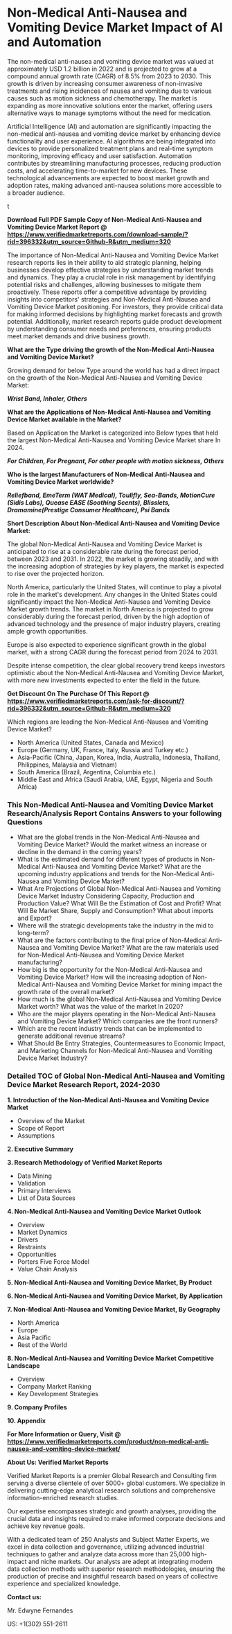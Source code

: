 <meta name="title" content="Global Non-Medical Anti-Nausea and Vomiting Device Market Impact of AI and Automation"><meta name="description" content="The non-medical anti-nausea and vomiting device market was valued at approximately USD 1.2 billion in 2022 and is projected to grow at a compound annual growth rate (C"><meta name="title" content="Non-Medical Anti-Nausea and Vomiting Device Market Size, Share, Scope, Trends, Growth, Opportunities, Analysis, Forecast"><h1>Non-Medical Anti-Nausea and Vomiting Device Market Impact of AI and Automation</h1><p>The non-medical anti-nausea and vomiting device market was valued at approximately USD 1.2 billion in 2022 and is projected to grow at a compound annual growth rate (CAGR) of 8.5% from 2023 to 2030. This growth is driven by increasing consumer awareness of non-invasive treatments and rising incidences of nausea and vomiting due to various causes such as motion sickness and chemotherapy. The market is expanding as more innovative solutions enter the market, offering users alternative ways to manage symptoms without the need for medication.</p><p>Artificial Intelligence (AI) and automation are significantly impacting the non-medical anti-nausea and vomiting device market by enhancing device functionality and user experience. AI algorithms are being integrated into devices to provide personalized treatment plans and real-time symptom monitoring, improving efficacy and user satisfaction. Automation contributes by streamlining manufacturing processes, reducing production costs, and accelerating time-to-market for new devices. These technological advancements are expected to boost market growth and adoption rates, making advanced anti-nausea solutions more accessible to a broader audience.</p>t</p><p id="" class=""><strong>Download Full PDF Sample Copy of Non-Medical Anti-Nausea and Vomiting Device Market Report @ <a href="https://www.verifiedmarketreports.com/download-sample/?rid=396332&utm_source=Github-R&utm_medium=320" target="_blank">https://www.verifiedmarketreports.com/download-sample/?rid=396332&utm_source=Github-R&utm_medium=320</a></strong></p><p>The importance of&nbsp;Non-Medical Anti-Nausea and Vomiting Device Market research reports lies in their ability to aid strategic planning, helping businesses develop effective strategies by understanding market trends and dynamics. They play a crucial role in risk management by identifying potential risks and challenges, allowing businesses to mitigate them proactively. These reports offer a competitive advantage by providing insights into competitors' strategies and Non-Medical Anti-Nausea and Vomiting Device Market positioning. For investors, they provide critical data for making informed decisions by highlighting market forecasts and growth potential. Additionally, market research reports guide product development by understanding consumer needs and preferences, ensuring products meet market demands and drive business growth.</p><p><strong>What are the&nbsp;Type driving the growth of the Non-Medical Anti-Nausea and Vomiting Device Market?</strong></p><p id="" class="">Growing demand for below Type around the world has had a direct impact on the growth of the Non-Medical Anti-Nausea and Vomiting Device Market:</p><em><strong>Wrist Band, Inhaler, Others</strong></em></p><strong>What are the&nbsp;Applications&nbsp;of Non-Medical Anti-Nausea and Vomiting Device Market available in the Market?</strong></p><p id="" class="">Based on Application the Market is categorized into Below types that held the largest Non-Medical Anti-Nausea and Vomiting Device Market share In 2024.</p><em><strong>For Children, For Pregnant, For other people with motion sickness, Others</strong></em></p><strong>Who is the largest Manufacturers of Non-Medical Anti-Nausea and Vomiting Device Market worldwide?</strong></p><p><em><strong>Reliefband, EmeTerm (WAT Medical), Toulifly, Sea-Bands, MotionCure (Sidis Labs), Quease EASE (Soothing Scents), Blisslets, Dramamine(Prestige Consumer Healthcare), Psi Bands</strong></em></p><p id="" class=""><strong>Short Description About Non-Medical Anti-Nausea and Vomiting Device Market:</strong></p><p>The global Non-Medical Anti-Nausea and Vomiting Device Market is anticipated to rise at a considerable rate during the forecast period, between 2023 and 2031. In 2022, the market is growing steadily, and with the increasing adoption of strategies by key players, the market is expected to rise over the projected horizon.</p><p>North America, particularly the United States, will continue to play a pivotal role in the market's development. Any changes in the United States could significantly impact the Non-Medical Anti-Nausea and Vomiting Device Market growth trends. The market in North America is projected to grow considerably during the forecast period, driven by the high adoption of advanced technology and the presence of major industry players, creating ample growth opportunities.</p><p>Europe is also expected to experience significant growth in the global market, with a strong CAGR during the forecast period from 2024 to 2031.</p><p>Despite intense competition, the clear global recovery trend keeps investors optimistic about the Non-Medical Anti-Nausea and Vomiting Device Market, with more new investments expected to enter the field in the future.</p><p id="" class=""><strong>Get Discount On The Purchase Of This Report @ <a href="https://www.verifiedmarketreports.com/ask-for-discount/?rid=396332&utm_source=Github-R&utm_medium=320" target="_blank">https://www.verifiedmarketreports.com/ask-for-discount/?rid=396332&utm_source=Github-R&utm_medium=320</a></strong></p>Which regions are leading the Non-Medical Anti-Nausea and Vomiting Device Market?</p><ul><li>North America (United States, Canada and Mexico)</li><li>Europe (Germany, UK, France, Italy, Russia and Turkey etc.)</li><li>Asia-Pacific (China, Japan, Korea, India, Australia, Indonesia, Thailand, Philippines, Malaysia and Vietnam)</li><li>South America (Brazil, Argentina, Columbia etc.)</li><li>Middle East and Africa (Saudi Arabia, UAE, Egypt, Nigeria and South Africa)</li></ul><h3 id="" class="">This Non-Medical Anti-Nausea and Vomiting Device Market Research/Analysis Report Contains Answers to your following Questions</h3><ul><li>What are the global trends in the Non-Medical Anti-Nausea and Vomiting Device Market? Would the market witness an increase or decline in the demand in the coming years?</li><li>What is the estimated demand for different types of products in Non-Medical Anti-Nausea and Vomiting Device Market? What are the upcoming industry applications and trends for the Non-Medical Anti-Nausea and Vomiting Device Market?</li><li>What Are Projections of Global Non-Medical Anti-Nausea and Vomiting Device Market Industry Considering Capacity, Production and Production Value? What Will Be the Estimation of Cost and Profit? What Will Be Market Share, Supply and Consumption? What about imports and Export?</li><li>Where will the strategic developments take the industry in the mid to long-term?</li><li>What are the factors contributing to the final price of Non-Medical Anti-Nausea and Vomiting Device Market? What are the raw materials used for Non-Medical Anti-Nausea and Vomiting Device Market manufacturing?</li><li>How big is the opportunity for the Non-Medical Anti-Nausea and Vomiting Device Market? How will the increasing adoption of Non-Medical Anti-Nausea and Vomiting Device Market for mining impact the growth rate of the overall market?</li><li>How much is the global Non-Medical Anti-Nausea and Vomiting Device Market worth? What was the value of the market In 2020?</li><li>Who are the major players operating in the Non-Medical Anti-Nausea and Vomiting Device Market? Which companies are the front runners?</li><li>Which are the recent industry trends that can be implemented to generate additional revenue streams?</li><li>What Should Be Entry Strategies, Countermeasures to Economic Impact, and Marketing Channels for Non-Medical Anti-Nausea and Vomiting Device Market Industry?</li></ul><h3 id="" class="">Detailed TOC of Global Non-Medical Anti-Nausea and Vomiting Device Market Research Report, 2024-2030</h3><p id="" class=""><strong>1. Introduction of the Non-Medical Anti-Nausea and Vomiting Device Market</strong></p><ul><li>Overview of the Market</li><li>Scope of Report</li><li>Assumptions</li></ul><p id="" class=""><strong>2. Executive Summary</strong></p><p id="" class=""><strong>3. Research Methodology of Verified Market Reports</strong></p><ul><li>Data Mining</li><li>Validation</li><li>Primary Interviews</li><li>List of Data Sources</li></ul><p id="" class=""><strong>4. Non-Medical Anti-Nausea and Vomiting Device Market Outlook</strong></p><ul><li>Overview</li><li>Market Dynamics</li><li>Drivers</li><li>Restraints</li><li>Opportunities</li><li>Porters Five Force Model</li><li>Value Chain Analysis</li></ul><p id="" class=""><strong>5. Non-Medical Anti-Nausea and Vomiting Device Market, By Product</strong></p><p id="" class=""><strong>6. Non-Medical Anti-Nausea and Vomiting Device Market, By Application</strong></p><p id="" class=""><strong>7. Non-Medical Anti-Nausea and Vomiting Device Market, By Geography</strong></p><ul><li>North America</li><li>Europe</li><li>Asia Pacific</li><li>Rest of the World</li></ul><p id="" class=""><strong>8. Non-Medical Anti-Nausea and Vomiting Device Market Competitive Landscape</strong></p><ul><li>Overview</li><li>Company Market Ranking</li><li>Key Development Strategies</li></ul><p id="" class=""><strong>9. Company Profiles</strong></p><p id="" class=""><strong>10. Appendix</strong></p><p id="" class=""><strong>For More Information or Query, Visit @ <a href="https://www.verifiedmarketreports.com/product/non-medical-anti-nausea-and-vomiting-device-market/" target="_blank">https://www.verifiedmarketreports.com/product/non-medical-anti-nausea-and-vomiting-device-market/</a></strong></p><p id="" class=""><strong>About Us: Verified Market Reports</strong></p><p id="" class="">Verified Market Reports is a premier Global Research and Consulting firm serving a diverse clientele of over 5000+ global customers. We specialize in delivering cutting-edge analytical research solutions and comprehensive information-enriched research studies.</p><p id="" class="">Our expertise encompasses strategic and growth analyses, providing the crucial data and insights required to make informed corporate decisions and achieve key revenue goals.</p><p id="" class="">With a dedicated team of 250 Analysts and Subject Matter Experts, we excel in data collection and governance, utilizing advanced industrial techniques to gather and analyze data across more than 25,000 high-impact and niche markets. Our analysts are adept at integrating modern data collection methods with superior research methodologies, ensuring the production of precise and insightful research based on years of collective experience and specialized knowledge.</p><p id="" class=""><strong>Contact us:</strong></p><p id="" class="">Mr. Edwyne Fernandes</p><p id="" class="">US: +1(302) 551-2611</p>